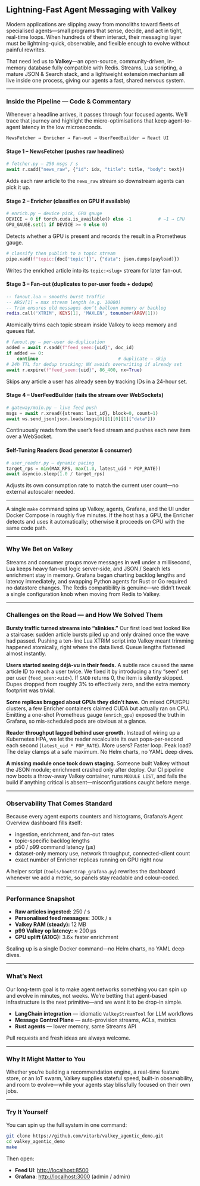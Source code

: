 ## Lightning-Fast Agent Messaging with Valkey

Modern applications are slipping away from monoliths toward fleets of specialised agents—small programs that sense, decide, and act in tight, real-time loops. When hundreds of them interact, their messaging layer must be lightning-quick, observable, and flexible enough to evolve without painful rewrites.

That need led us to **Valkey**—an open-source, community-driven, in-memory database fully compatible with Redis. Streams, Lua scripting, a mature JSON & Search stack, and a lightweight extension mechanism all live inside one process, giving our agents a fast, shared nervous system.

---

### Inside the Pipeline — Code & Commentary

Whenever a headline arrives, it passes through four focused agents. We’ll trace that journey and highlight the micro-optimisations that keep agent-to-agent latency in the low microseconds.

```text
NewsFetcher → Enricher → Fan-out → UserFeedBuilder → React UI
```

#### Stage 1 – NewsFetcher (pushes raw headlines)

```python
# fetcher.py – 250 msgs / s
await r.xadd("news_raw", {"id": idx, "title": title, "body": text})
```

Adds each raw article to the `news_raw` stream so downstream agents can pick it up.

#### Stage 2 – Enricher (classifies on GPU if available)

```python
# enrich.py – device pick, GPU gauge
DEVICE = 0 if torch.cuda.is_available() else -1          # −1 → CPU
GPU_GAUGE.set(1 if DEVICE >= 0 else 0)
```

Detects whether a GPU is present and records the result in a Prometheus gauge.

```python
# classify then publish to a topic stream
pipe.xadd(f"topic:{doc['topic']}", {"data": json.dumps(payload)})
```

Writes the enriched article into its `topic:<slug>` stream for later fan-out.

#### Stage 3 – Fan-out (duplicates to per-user feeds + dedupe)

```lua
-- fanout.lua – smooths burst traffic
-- ARGV[1] = max stream length (e.g. 10000)
-- Trim ensures old messages don’t balloon memory or backlog
redis.call('XTRIM', KEYS[1], 'MAXLEN', tonumber(ARGV[1]))
```

Atomically trims each topic stream inside Valkey to keep memory and queues flat.

```python
# fanout.py – per-user de-duplication
added = await r.sadd(f"feed_seen:{uid}", doc_id)
if added == 0:
    continue                              # duplicate → skip
# 24h TTL for dedup tracking; NX avoids overwriting if already set
await r.expire(f"feed_seen:{uid}", 86_400, nx=True)
```

Skips any article a user has already seen by tracking IDs in a 24-hour set.

#### Stage 4 – UserFeedBuilder (tails the stream over WebSockets)

```python
# gateway/main.py – live feed push
msgs = await r.xread({stream: last_id}, block=0, count=1)
await ws.send_json(json.loads(msgs[0][1][0][1]["data"]))
```

Continuously reads from the user’s feed stream and pushes each new item over a WebSocket.

#### Self-Tuning Readers (load generator & consumer)

```python
# user_reader.py – dynamic pacing
target_rps = min(MAX_RPS, max(1.0, latest_uid * POP_RATE))
await asyncio.sleep(1.0 / target_rps)
```

Adjusts its own consumption rate to match the current user count—no external autoscaler needed.

---

A single `make` command spins up Valkey, agents, Grafana, and the UI under Docker Compose in roughly five minutes. If the host has a GPU, the Enricher detects and uses it automatically; otherwise it proceeds on CPU with the same code path.

---

### Why We Bet on Valkey

Streams and consumer groups move messages in well under a millisecond, Lua keeps heavy fan-out logic server-side, and JSON / Search lets enrichment stay in memory. Grafana began charting backlog lengths and latency immediately, and swapping Python agents for Rust or Go required no datastore changes. The Redis compatibility is genuine—we didn’t tweak a single configuration knob when moving from Redis to Valkey.

---

### Challenges on the Road — and How We Solved Them

**Bursty traffic turned streams into “slinkies.”**
Our first load test looked like a staircase: sudden article bursts piled up and only drained once the wave had passed. Pushing a ten-line Lua XTRIM script into Valkey meant trimming happened atomically, right where the data lived. Queue lengths flattened almost instantly.

**Users started seeing déjà-vu in their feeds.**
A subtle race caused the same article ID to reach a user twice. We fixed it by introducing a tiny “seen” set per user (`feed_seen:<uid>`). If `SADD` returns 0, the item is silently skipped. Dupes dropped from roughly 3% to effectively zero, and the extra memory footprint was trivial.

**Some replicas bragged about GPUs they didn’t have.**
On mixed CPU/GPU clusters, a few Enricher containers claimed CUDA but actually ran on CPU. Emitting a one-shot Prometheus gauge (`enrich_gpu`) exposed the truth in Grafana, so mis-scheduled pods are obvious at a glance.

**Reader throughput lagged behind user growth.**
Instead of wiring up a Kubernetes HPA, we let the reader recalculate its own pops-per-second each second (`latest_uid * POP_RATE`). More users? Faster loop. Peak load? The delay clamps at a safe maximum. No Helm charts, no YAML deep dives.

**A missing module once took down staging.**
Someone built Valkey without the JSON module; enrichment crashed only after deploy. Our CI pipeline now boots a throw-away Valkey container, runs `MODULE LIST`, and fails the build if anything critical is absent—misconfigurations caught before merge.

---

### Observability That Comes Standard

Because every agent exports counters and histograms, Grafana’s Agent Overview dashboard fills itself:

* ingestion, enrichment, and fan-out rates
* topic-specific backlog lengths
* p50 / p99 command latency (µs)
* dataset-only memory use, network throughput, connected-client count
* exact number of Enricher replicas running on GPU right now

A helper script (`tools/bootstrap_grafana.py`) rewrites the dashboard whenever we add a metric, so panels stay readable and colour-coded.

---

### Performance Snapshot

* **Raw articles ingested:** 250 / s
* **Personalised feed messages:** 300k / s
* **Valkey RAM (steady):** 12 MB
* **p99 Valkey op latency:** ≈ 200 µs
* **GPU uplift (A10G):** 3.6× faster enrichment

Scaling up is a single Docker command—no Helm charts, no YAML deep dives.

---

### What’s Next

Our long-term goal is to make agent networks something you can spin up and evolve in minutes, not weeks. We’re betting that agent-based infrastructure is the next primitive—and we want it to be drop-in simple.

* **LangChain integration** — idiomatic `ValkeyStreamTool` for LLM workflows
* **Message Control Plane** — auto-provision streams, ACLs, metrics
* **Rust agents** — lower memory, same Streams API

Pull requests and fresh ideas are always welcome.

---

### Why It Might Matter to You

Whether you’re building a recommendation engine, a real-time feature store, or an IoT swarm, Valkey supplies stateful speed, built-in observability, and room to evolve—while your agents stay blissfully focused on their own jobs.

---

### Try It Yourself

You can spin up the full system in one command:

```bash
git clone https://github.com/vitarb/valkey_agentic_demo.git
cd valkey_agentic_demo
make
```

Then open:

* **Feed UI**: [http://localhost:8500](http://localhost:8500)
* **Grafana**: [http://localhost:3000](http://localhost:3000) (admin / admin)

